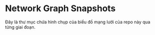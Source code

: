 Network Graph Snapshots   
===
Đây là thư mục chứa hình chụp của biểu đồ mạng lưới của repo này qua từng giai đoạn.
